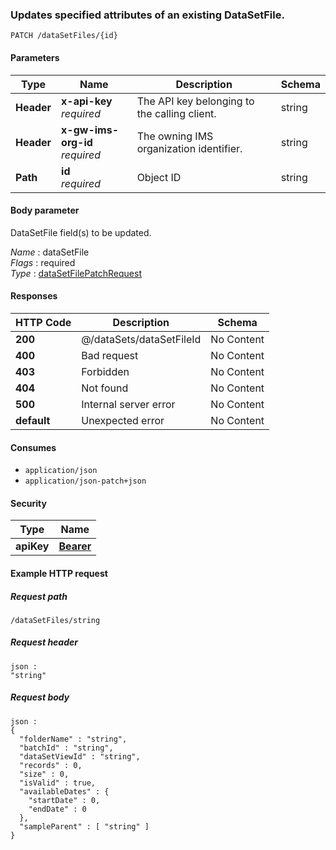 
<a name="patch_data_set_file_by_id"></a>
### Updates specified attributes of an existing DataSetFile.
```
PATCH /dataSetFiles/{id}
```


#### Parameters

|Type|Name|Description|Schema|
|---|---|---|---|
|**Header**|**x-api-key**  <br>*required*|The API key belonging to the calling client.|string|
|**Header**|**x-gw-ims-org-id**  <br>*required*|The owning IMS organization identifier.|string|
|**Path**|**id**  <br>*required*|Object ID|string|


#### Body parameter
DataSetFile field(s) to be updated.

*Name* : dataSetFile  
*Flags* : required  
*Type* : [dataSetFilePatchRequest](../definitions/dataSetFilePatchRequest.md#datasetfilepatchrequest)


#### Responses

|HTTP Code|Description|Schema|
|---|---|---|
|**200**|@/dataSets/dataSetFileId|No Content|
|**400**|Bad request|No Content|
|**403**|Forbidden|No Content|
|**404**|Not found|No Content|
|**500**|Internal server error|No Content|
|**default**|Unexpected error|No Content|


#### Consumes

* `application/json`
* `application/json-patch+json`


#### Security

|Type|Name|
|---|---|
|**apiKey**|**[Bearer](security.md#bearer)**|


#### Example HTTP request

##### Request path
```
/dataSetFiles/string
```


##### Request header
```
json :
"string"
```


##### Request body
```
json :
{
  "folderName" : "string",
  "batchId" : "string",
  "dataSetViewId" : "string",
  "records" : 0,
  "size" : 0,
  "isValid" : true,
  "availableDates" : {
    "startDate" : 0,
    "endDate" : 0
  },
  "sampleParent" : [ "string" ]
}
```



